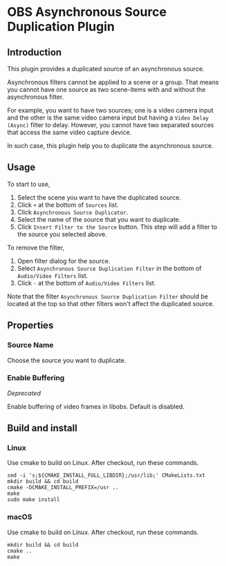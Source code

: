 # OBS Asynchronous Source Duplication Plugin

## Introduction

This plugin provides a duplicated source of an asynchronous source.

Asynchronous filters cannot be applied to a scene or a group.
That means you cannot have one source as two scene-items with and without the asynchronous filter.

For example, you want to have two sources;
one is a video camera input and the other is the same video camera input but having a `Video Delay (Async)` filter to delay.
However, you cannot have two separated sources that access the same video capture device.

In such case, this plugin help you to duplicate the asynchronous source.

## Usage

To start to use,
1. Select the scene you want to have the duplicated source.
2. Click `+` at the bottom of `Sources` list.
3. Click `Asynchronous Source Duplicator`.
4. Select the name of the source that you want to duplicate.
5. Click `Insert Filter to the Source` button.
   This step will add a filter to the source you selected above.

To remove the filter,
1. Open filter dialog for the source.
2. Select `Asynchronous Source Duplication Filter` in the bottom of `Audio/Video Filters` list.
2. Click `-` at the bottom of `Audio/Video Filters` list.

Note that the filter `Asynchronous Source Duplication Filter` should be located at the top so that other filters won't affect the duplicated source.

## Properties

### Source Name

Choose the source you want to duplicate.

### Enable Buffering
*Deprecated*

Enable buffering of video frames in libobs. Default is disabled.

## Build and install
### Linux
Use cmake to build on Linux. After checkout, run these commands.
```
sed -i 's;${CMAKE_INSTALL_FULL_LIBDIR};/usr/lib;' CMakeLists.txt
mkdir build && cd build
cmake -DCMAKE_INSTALL_PREFIX=/usr ..
make
sudo make install
```

### macOS
Use cmake to build on Linux. After checkout, run these commands.
```
mkdir build && cd build
cmake ..
make
```

